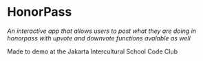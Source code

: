 # HonorPass


*An interactive app that allows users to post what they are doing in honorpass with upvote and downvote functions avalable as well*
<p> Made to demo at the Jakarta Intercultural School Code Club</p>
